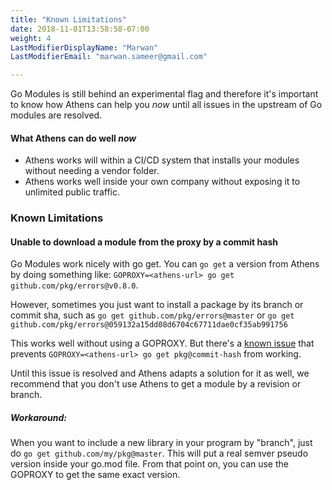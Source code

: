 ```yaml
---
title: "Known Limitations"
date: 2018-11-01T13:58:58-07:00
weight: 4
LastModifierDisplayName: "Marwan"
LastModifierEmail: "marwan.sameer@gmail.com"

---
```


Go Modules is still behind an experimental flag and therefore it's important to know how Athens can help you *now* until all issues in the upstream of Go modules are resolved. 

#### What Athens can do well _now_ 

- Athens works will within a CI/CD system that installs your modules without needing a vendor folder.
- Athens works well inside your own company without exposing it to unlimited public traffic. 

### Known Limitations

#### Unable to download a module from the proxy by a commit hash
Go Modules work nicely with go get. You can `go get` a version from Athens by doing something like: `GOPROXY=<athens-url> go get github.com/pkg/errors@v0.8.0`.

However, sometimes you just want to install a package by its branch or commit sha, such as `go get github.com/pkg/errors@master` or `go get github.com/pkg/errors@059132a15dd08d6704c67711dae0cf35ab991756`

This works well without using a GOPROXY. But there's a [known issue](https://github.com/golang/go/issues/27947) that prevents 
 `GOPROXY=<athens-url> go get pkg@commit-hash` from working.
 
 Until this issue is resolved and Athens adapts a solution for it as well, we recommend that you don't use Athens to get a module by a revision or branch. 


##### Workaround: 

When you want to include a new library in your program by "branch", just do `go get github.com/my/pkg@master`. This will put a real semver pseudo version inside your go.mod file. From that point on, you can use the GOPROXY to get the same exact version. 